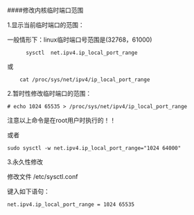 ####修改内核临时端口范围

1.显示当前临时端口的范围：

一般情形下：linux临时端口号范围是(32768，61000)

`      sysctl  net.ipv4.ip_local_port_range`

或 

`    cat /proc/sys/net/ipv4/ip_local_port_range`

2.暂时性修改临时端口的范围：

`# echo 1024 65535 > /proc/sys/net/ipv4/ip_local_port_range`

注意以上命令是在root用户时执行的！！

或者 

`sudo sysctl -w net.ipv4.ip_local_port_range="1024 64000"`

3.永久性修改

修改文件 /etc/sysctl.conf

键入如下语句：

`net.ipv4.ip_local_port_range = 1024 65535`